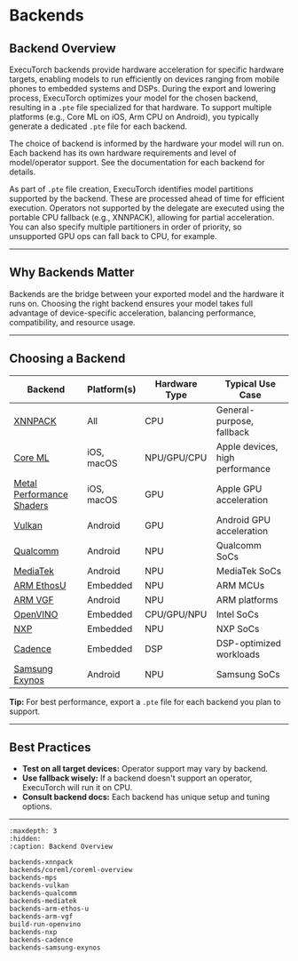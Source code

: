 # Backends

## Backend Overview

ExecuTorch backends provide hardware acceleration for specific hardware targets, enabling models to run efficiently on devices ranging from mobile phones to embedded systems and DSPs. During the export and lowering process, ExecuTorch optimizes your model for the chosen backend, resulting in a `.pte` file specialized for that hardware. To support multiple platforms (e.g., Core ML on iOS, Arm CPU on Android), you typically generate a dedicated `.pte` file for each backend.

The choice of backend is informed by the hardware your model will run on. Each backend has its own hardware requirements and level of model/operator support. See the documentation for each backend for details.

As part of `.pte` file creation, ExecuTorch identifies model partitions supported by the backend. These are processed ahead of time for efficient execution. Operators not supported by the delegate are executed using the portable CPU fallback (e.g., XNNPACK), allowing for partial acceleration. You can also specify multiple partitioners in order of priority, so unsupported GPU ops can fall back to CPU, for example.

---

## Why Backends Matter

Backends are the bridge between your exported model and the hardware it runs on. Choosing the right backend ensures your model takes full advantage of device-specific acceleration, balancing performance, compatibility, and resource usage.

---

## Choosing a Backend

| Backend                                        | Platform(s)         | Hardware Type | Typical Use Case                |
|------------------------------------------------|---------------------|---------------|---------------------------------|
| [XNNPACK](backends-xnnpack)                    | All                 | CPU           | General-purpose, fallback       |
| [Core ML](/backends/coreml/coreml-overview.md) | iOS, macOS          | NPU/GPU/CPU   | Apple devices, high performance |
| [Metal Performance Shaders](backends-mps)      | iOS, macOS          | GPU           | Apple GPU acceleration          |
| [Vulkan ](backends-vulkan)                     | Android             | GPU           | Android GPU acceleration        |
| [Qualcomm](backends-qualcomm)                  | Android             | NPU           | Qualcomm SoCs                   |
| [MediaTek](backends-mediatek)                  | Android             | NPU           | MediaTek SoCs                   |
| [ARM EthosU](backends-arm-ethos-u)             | Embedded            | NPU           | ARM MCUs                        |
| [ARM VGF](backends-arm-vgf)                    | Android             | NPU           | ARM platforms                   |
| [OpenVINO](build-run-openvino)                 | Embedded            | CPU/GPU/NPU   | Intel  SoCs                     |
| [NXP](backends-nxp)                            | Embedded            | NPU           | NXP SoCs                        |
| [Cadence](backends-cadence)                    | Embedded            | DSP           | DSP-optimized workloads         |
| [Samsung Exynos](backends-samsung-exynos)      | Android             | NPU           | Samsung SoCs                    |

**Tip:** For best performance, export a `.pte` file for each backend you plan to support.

---

## Best Practices

- **Test on all target devices:** Operator support may vary by backend.
- **Use fallback wisely:** If a backend doesn't support an operator, ExecuTorch will run it on CPU.
- **Consult backend docs:** Each backend has unique setup and tuning options.

---

```{toctree}
:maxdepth: 3
:hidden:
:caption: Backend Overview

backends-xnnpack
backends/coreml/coreml-overview
backends-mps
backends-vulkan
backends-qualcomm
backends-mediatek
backends-arm-ethos-u
backends-arm-vgf
build-run-openvino
backends-nxp
backends-cadence
backends-samsung-exynos
